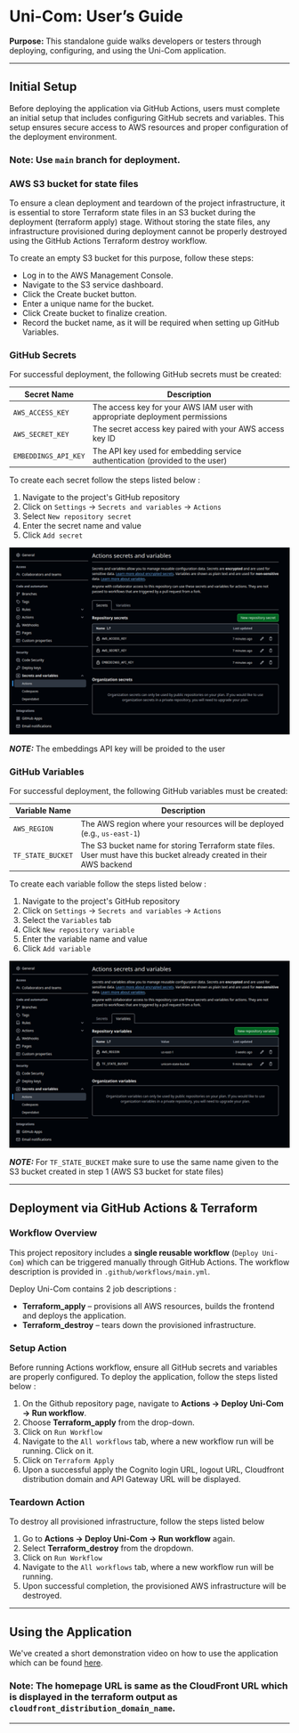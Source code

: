 # Uni-Com: User’s Guide

**Purpose:** This standalone guide walks developers or testers through deploying, configuring, and using the Uni-Com application.

<!-- ---

## Table of Contents
1. [Prerequisites](#1-prerequisites)
2. [Initial Setup](#2-initial-setup)
   1. [AWS Credentials & CLI](#21-configure-aws-credentials)
   2. [Local Environment Variables](#22-local-environment-variables)
3. [Deployment via GitHub Actions & Terraform](#3-deployment)
   1. [Workflow Overview](#31-workflow-overview)
   2. [Setup Action](#32-setup-action)
   3. [Teardown Action](#33-teardown-action)
4. [External Resources & Seed Data](#4-external-resources)
5. [Using the Application](#5-using-the-application)
   1. [Web App Tour](#51-web-app-tour)
   2. [Key Features & Scenarios](#52-key-features)
6. [Troubleshooting](#6-troubleshooting)
7. [Appendix](#7-appendix) -->

---

## Initial Setup
Before deploying the application via GitHub Actions, users must complete an initial setup that includes configuring GitHub secrets and variables. This setup ensures secure access to AWS resources and proper configuration of the deployment environment.

### Note: Use `main` branch for deployment. 

### AWS S3 bucket for state files
To ensure a clean deployment and teardown of the project infrastructure, it is essential to store Terraform state files in an S3 bucket during the deployment (terraform apply) stage. Without storing the state files, any infrastructure provisioned during deployment cannot be properly destroyed using the GitHub Actions Terraform destroy workflow.

To create an empty S3 bucket for this purpose, follow these steps:
* Log in to the AWS Management Console.
* Navigate to the S3 service dashboard.
* Click the Create bucket button.
* Enter a unique name for the bucket.
* Click Create bucket to finalize creation.
* Record the bucket name, as it will be required when setting up GitHub Variables.

### GitHub Secrets
For successful deployment, the following GitHub secrets must be created:

| Secret Name | Description |
|-------------|-------------|
| `AWS_ACCESS_KEY` | The access key for your AWS IAM user with appropriate deployment permissions |
| `AWS_SECRET_KEY` | The secret access key paired with your AWS access key ID |
| `EMBEDDINGS_API_KEY` | The API key used for embedding service authentication (provided to the user) |

To create each secret follow the steps listed below : 
1. Navigate to the project's GitHub repository
2. Click on `Settings` → `Secrets and variables` → `Actions`
3. Select `New repository secret`
4. Enter the secret name and value
5. Click `Add secret`

![Github Action Secrets](assets/gh_secrets.png)

***NOTE:*** The embeddings API key will be proided to the user

### GitHub Variables
For successful deployment, the following GitHub variables must be created:

| Variable Name | Description |
|---------------|-------------|
| `AWS_REGION` | The AWS region where your resources will be deployed (e.g., `us-east-1`) |
| `TF_STATE_BUCKET` | The S3 bucket name for storing Terraform state files. User must have this bucket already created in their AWS backend |

To create each variable follow the steps listed below : 
1. Navigate to the project's GitHub repository
2. Click on `Settings` → `Secrets and variables` → `Actions`
3. Select the `Variables` tab
4. Click `New repository variable`
5. Enter the variable name and value
6. Click `Add variable`

![Github Action Variables](assets/gh_variables.png)

***NOTE:*** For `TF_STATE_BUCKET` make sure to use the same name given to the S3 bucket created in step 1 (AWS S3 bucket for state files)

---

## Deployment via GitHub Actions & Terraform

### Workflow Overview
This project repository includes a **single reusable workflow** (`Deploy Uni-Com`)  which can be triggered manually through GitHub Actions. The workflow description is provided in `.github/workflows/main.yml`. 

Deploy Uni-Com contains 2 job descriptions :
* **Terraform_apply** – provisions all AWS resources, builds the frontend and deploys the application.
* **Terraform_destroy** – tears down the provisioned infrastructure.

### Setup Action
Before running Actions workflow, ensure all GitHub secrets and variables are properly configured. To deploy the application, follow the steps listed below :
1. On the Github repository page, navigate to **Actions → Deploy Uni-Com → Run workflow**.
2. Choose **Terraform_apply** from the drop-down.
3. Click on `Run Workflow`
4. Navigate to the `All workflows` tab, where a new workflow run will be running. Click on it.
5. Click on `Terraform Apply`
6. Upon a successful apply the Cognito login URL, logout URL, Cloudfront distribution domain and API Gateway URL will be displayed.


### Teardown Action
To destroy all provisioned infrastructure, follow the steps listed below
1. Go to **Actions → Deploy Uni-Com → Run workflow** again.
2. Select **Terraform_destroy** from the dropdown.
3. Click on `Run Workflow`
4. Navigate to the `All workflows` tab, where a new workflow run will be running.
5. Upon successful completion, the provisioned AWS infrastructure will be destroyed.


---

## Using the Application

We've created a short demonstration video on how to use the application which can be found [here](https://drive.google.com/file/d/1-51bH-6eQ8om26i9CdR_mHPr4g4JBCPb/view?usp=sharing).

### Note: The homepage URL is same as the CloudFront URL which is displayed in the terraform output as `cloudfront_distribution_domain_name`.

---

